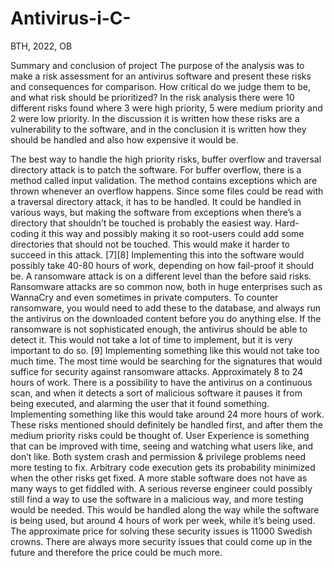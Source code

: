 # Antivirus-i-C-
BTH, 2022, OB

Summary and conclusion of project
The purpose of the analysis was to make a risk assessment for an antivirus software and present these risks and consequences for comparison. 
How critical do we judge them to be, and what risk should be prioritized? 
In the risk analysis there were 10 different risks found where 3 were high priority, 5 were medium priority and 2 were low priority.
In the discussion it is written how these risks are a vulnerability to the software, and in the conclusion it is written how they should be handled and also how expensive it would be. 



The best way to handle the high priority risks, buffer overflow and traversal directory attack is to patch the software. For buffer overflow, there is a method called input validation. The method contains exceptions which are thrown whenever an overflow happens. 
Since some files could be read with a traversal directory attack, it has to be handled. It could be handled in various ways, but making the software from exceptions when there’s a directory that shouldn’t be touched is probably the easiest way. Hard-coding it this way and possibly making it so root-users could add some directories that should not be touched. This would make it harder to succeed in this attack. [7][8]
Implementing this into the software would possibly take 40-80 hours of work, depending on how fail-proof it should be.
A ransomware attack is on a different level than the before said risks. Ransomware attacks are so common now, both in huge enterprises such as WannaCry and even sometimes in private computers. To counter ransomware, you would need to add these to the database, and always run the antivirus on the downloaded content before you do anything else. If the ransomware is not sophisticated enough, the antivirus should be able to detect it. This would not take a lot of time to implement, but it is very important to do so. [9] 
Implementing something like this would not take too much time. The most time would be searching for the signatures that would suffice for security against ransomware attacks. Approximately 8 to 24 hours of work. There is a possibility to have the antivirus on a continuous scan, and when it detects a sort of malicious software it pauses it from being executed, and alarming the user that it found something. Implementing something like this would take around 24 more hours of work.
These risks mentioned should definitely be handled first, and after them the medium priority risks could be thought of. User Experience is something that can be improved with time, seeing and watching what users like, and don’t like. Both system crash and permission & privilege problems need more testing to fix.
Arbitrary code execution gets its probability minimized when the other risks get fixed. A more stable software does not have as many ways to get fiddled with. A serious reverse engineer could possibly still find a way to use the software in a malicious way, and more testing would be needed. This would be handled along the way while the software is being used, but around 4 hours of work per week, while it’s being used.
The approximate price for solving these security issues is 11000 Swedish crowns. There are always more security issues that could come up in the future and therefore the price could be much more.


	
